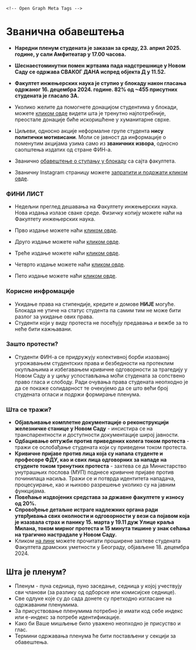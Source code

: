 <head>
  <meta charset="utf-8">
  <meta http-equiv="X-UA-Compatible" content="IE=edge">
  <meta name="viewport" content="width=device-width, initial-scale=1.0">
  <title>Блокада ФИН КГ</title>


    <!-- Open Graph Meta Tags -->
  <meta property="og:title" content="Блокада ФИН КГ">
  <meta property="og:type" content="website">
  <meta property="og:site_name" content="Блокада ФИН КГ">

    


</head>


# Званична обавештења

* **Наредни пленум студената је заказан за среду, 23. април 2025. године, у сали Амфитеатар у 17.00 часова.**
  
* **Шеснаестоминутни помен жртвама пада надстрешнице у Новом Саду се одржава СВАКОГ ДАНА испред објекта Д у 11.52.**
* **Факултет инжењерских наука је ступио у блокаду након гласања одржаног 16. децембра 2024. године. 82% од ~455 присутних студената је гласало ЗА.**
* Уколико желите да помогнете донацијом студентима у блокади, можете [кликом овде](https://docs.google.com/spreadsheets/d/1ghQwmyI5qQ0XeatA1N1odQxEoCjBRGBUVPH6rTUyUb0/edit?gid=0#gid=0) видети шта је тренутно најпотребније, преостале донације биће искоришћене у хуманитарне сврхе. 
* Циљеви, односно акције неформалне групе студента **нису политички мотивисани**. Моли се јавност да информације о поменутим акцијама узима само из **званичних извора**, односно саопштења издатих од стране ФИН-а.
* Званично [обавештење о ступању у блокаду](https://www.fin.kg.ac.rs/sr/servisi/vesti/2106-17-12-2024) са сајта факултета.
* Званичну Instagram страницу можете [запратити и подржати кликом овде](https://www.instagram.com/blokada_fink/).

### ФИНИ ЛИСТ

* Недељни преглед дешавања на Факултету инжењерских наука. Нова издања излазе сваке среде. Физичку копију можете наћи на Факултету инжењерских наука. 

* Прво издање можете наћи [кликом овде](https://www.instagram.com/blokada_fink/p/DHqx5lEtCmn/).
* Друго издање можете наћи [кликом овде](https://www.instagram.com/blokada_fink/p/DH-oHX8tvW4/).
* Треће издање можете наћи [кликом овде](https://www.instagram.com/blokada_fink/p/DIQ7JN0tVhh/).
* Четврто издање можете наћи [кликом овде](https://www.instagram.com/blokada_fink/p/DIlX8UmtfQD/).
* Пето издање можете наћи [кликом овде](https://www.instagram.com/blokada_fink/p/DI2DXpgtEKK/).

### Корисне инфромације

* Укидање права на стипендије, кредите и домове **НИЈЕ** могуће. Блокада не утиче на статус студента па самим тим не може бити разлог за укидање ових права.
* Студенти који у виду протеста не посећују предавања и вежбе за то неће бити кажњавани.

### Зашто протести? 

* Студенти ФИН-а се придружују колективној борби изазваној угрожавањем студентских права и безбедности на протеклим окупљањима и избегавањем кривичне одговорности за трагедију у Новом Саду а у циљу успостављања моћи студената за сопствено право гласа и слободу. Ради очувања права студената неопходно је да се покаже солидарност те очекујемо да се што већи број студената огласи и подржи формирање пленума.

### Шта се тражи?

 * **Објављивање комплетне документације о реконструкцији железничке станице у Новом Саду** - инсистира се на транспарентности и доступности документације широј јавности.
 * **Одбацивање оптужби против приведених колега током протеста** - тражи се ослобађање студената који су приведени током протеста.
 * **Кривичне пријаве против лица која су напала студенте и професоре ФДУ, као и свих лица одговорних за нападе на студенте током тренутних протеста** - захтева се да Министарство унутрашњих послова (МУП) поднесе кривичне пријаве против починилаца насиља. Тражи се и потврда идентитета нападача, процесуирање, као и њихово разрешење уколико су на јавним функцијама.
 * **Повећање издвојених средстава за државне факултете у износу од 20%.**
 * **Спровођење детаљне истраге надлежних органа ради утврђивања свих околности и одговорности у вези са појавом која је изазвала страх и панику 15. марта у 19.11 дуж Улице краља Милана, током мирног протеста и 15 минута тишине у знак сећања на трагично настрадале у Новом Саду.**
 * Кликом [на линк](https://github.com/finkblokada/rs/blob/604f2df84aff1ffbb83b1a51de47f32b9aa9b7b9/FDU%20zahtevi.pdf) можете прочитати проширене захтеве студената Факултета драмских уметности у Београду, објављене 18. децембра 2024.

## Шта је пленум?
* Пленум - пуна седница, пуно заседање, седница у којој учествују сви чланови (за разлику од одборске или комисијске седнице).
* Све одлуке које су до сада донете су претходно изгласане на одржаваним пленумима.
* За присуствовање пленумима потребно је имати код себе индекс или е-индекс за потребе идентификације.
* Како би Ваше мишљење било уважено неопходно је присуство и глас.
* Термини одржавања пленума ће бити постављени у секцији за обавештења.
